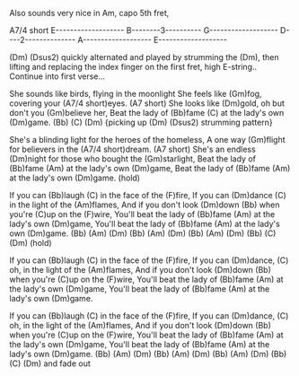 Also sounds very nice in Am, capo 5th fret,


A7/4 short
E-------------------
B--------3----------
G-------------------
D----2--------------
A-------------------
E-------------------

(Dm) (Dsus2) quickly alternated and played by strumming the (Dm),
then lifting and replacing the index finger on the first fret, high E-string..
Continue into first verse...

She sounds like birds, flying in the moonlight
She feels like (Gm)fog, covering your (A7/4 short)eyes. (A7 short)
She looks like (Dm)gold, oh but don't you (Gm)believe her,
Beat the lady of (Bb)fame (C) at the lady's own (Dm)game.
(Bb) (C) (Dm) {picking up (Dm) (Dsus2) strumming pattern}

She's a blinding light for the heroes of the homeless,
A one way (Gm)flight for believers in the (A7/4 short)dream. (A7 short)
She's an endless (Dm)night for those who bought the (Gm)starlight,
Beat the lady of (Bb)fame (Am) at the lady's own (Dm)game,
Beat the lady of (Bb)fame (Am) at the lady's own (Dm)game. (hold)

If you can (Bb)laugh (C) in the face of the (F)fire,
If you can (Dm)dance (C) in the light of the (Am)flames,
And if you don't look (Dm)down (Bb) when you're (C)up on the (F)wire,
You'll beat the lady of (Bb)fame (Am) at the lady's own (Dm)game,
You'll beat the lady of (Bb)fame (Am) at the lady's own (Dm)game.
(Bb) (Am) (Dm)  (Bb) (Am) (Dm)  (Bb) (Am) (Dm)  (Bb) (C) (Dm) (hold)

If you can (Bb)laugh (C) in the face of the (F)fire,
If you can (Dm)dance, (C) oh, in the light of the (Am)flames,
And if you don't look (Dm)down (Bb) when you're (C)up on the (F)wire,
You'll beat the lady of (Bb)fame (Am) at the lady's own (Dm)game,
You'll beat the lady of (Bb)fame (Am) at the lady's own (Dm)game.

If you can (Bb)laugh (C) in the face of the (F)fire,
If you can (Dm)dance, (C) oh, in the light of the (Am)flames,
And if you don't look (Dm)down (Bb) when you're (C)up on the (F)wire,
You'll beat the lady of (Bb)fame (Am) at the lady's own (Dm)game,
You'll beat the lady of (Bb)fame (Am) at the lady's own (Dm)game.
(Bb) (Am) (Dm)  (Bb) (Am) (Dm)  (Bb) (Am) (Dm)  (Bb) (C) (Dm) and fade out
